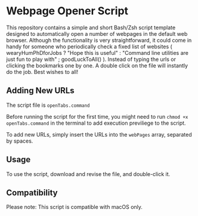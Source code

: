 # Webpage Opener Script

This repository contains a simple and short Bash/Zsh script template designed to automatically open a number of webpages in the default web browser. Although the functionality is very straightforward, it could come in handy for someone who periodically check a fixed list of websites ( wearyHumPhDforJobs ? "Hope this is useful" : "Command line utilities are just fun to play with" ; goodLuckToAll() ). Instead of typing the urls or clicking the bookmarks one by one. A double click on the file will instantly do the job. Best wishes to all!


## Adding New URLs

The script file is `openTabs.command`

Before running the script for the first time, you might need to run
`chmod +x openTabs.command` in the terminal to add execution previliege to the script.

To add new URLs, simply insert the URLs into the `webPages` array, separated by spaces.

## Usage

To use the script, download and revise the file, and double-click it.

## Compatibility

Please note: This script is compatible with macOS only.
